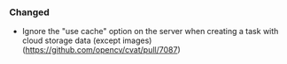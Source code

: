### Changed

- Ignore the "use cache" option on the server when creating a task with cloud storage data (except images)
  (<https://github.com/opencv/cvat/pull/7087>)
